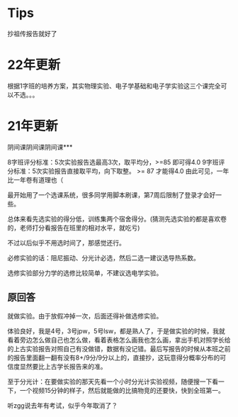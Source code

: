 # Tips

抄祖传报告就好了

# 22年更新

根据1字班的培养方案，其实物理实验、电子学基础和电子学实验这三个课完全可以不选。。。

# 21年更新

阴间课阴间课阴间课***

8字班评分标准：5次实验报告选最高3次，取平均分，>=85 即可得4.0
9字班评分标准：5次实验报告直接取平均，向下取整。 >= 87 才能得4.0
由此可见，一年比一年卷有道理也（

最开始用了一个选课系统，很多同学用脚本刷课，第7周后限制了登录才会好一些。

总体来看先选实验的得分低，训练集两个宿舍得分。(猜测先选实验的都是喜欢卷的，老师打分看报告在班里的相对水平，就吃亏)

不过以后似乎不用选时间了，那感觉还行。

必修实验的话：阻尼振动、分光计必选，然后二选一建议选导热系数。

选修实验部分力学的选修比较简单，不建议选电学实验。

## 原回答

就做实验。由于放假冲掉一次，后面还得补做选修实验。

体验良好，我是4号，3号jpw，5号lsw，都是熟人了，于是做实验的时候，我就看着旁边怎么做自己也怎么做，看着表格怎么画我也怎么画，拿出手机对照学长给的上古实验报告对照自己有没做错，数据有没记错。最后写报告的时候从本班之前的报告里面翻一翻有没有8+/9分/9分以上的，直接抄，这玩意得分概率分布的可信度显然要比上古学长报告来的准。

至于分光计：在要做实验的那天先看一个小时分光计实验视频，随便搜一下看一下，一个视频15分钟的样子，然后就能做的比搞物竞的还要快，快到全班第一。

听zgg说去年有考试，似乎今年取消了？

